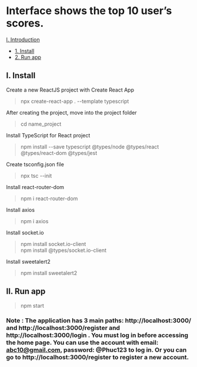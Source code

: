 # Interface shows the top 10 user’s scores.

[I. Introduction](#introduction)

- [1. Install](#install)
- [2. Run app](#runapp)

<a name="install"></a>

## I. Install

Create a new ReactJS project with Create React App

> npx create-react-app . --template typescript

After creating the project, move into the project folder

> cd name_project

Install TypeScript for React project

> npm install --save typescript @types/node @types/react @types/react-dom @types/jest

Create tsconfig.json file

> npx tsc --init

Install react-router-dom

> npm i react-router-dom

Install axios

> npm i axios

Install socket.io

> npm install socket.io-client <br>
> npm install @types/socket.io-client <br>

Install sweetalert2

> npm install sweetalert2

<a name="runapp"></a>

## II. Run app

> npm start

### Note : The application has 3 main paths: http://localhost:3000/ and http://localhost:3000/register and http://localhost:3000/login . You must log in before accessing the home page. You can use the account with email: abc10@gmail.com, password: @Phuc123 to log in. Or you can go to http://localhost:3000/register to register a new account.
